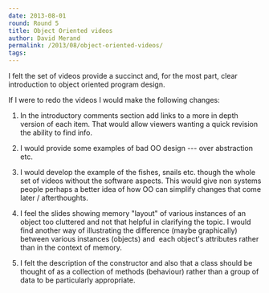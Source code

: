 ```yaml
---
date: 2013-08-01
round: Round 5
title: Object Oriented videos
author: David Merand
permalink: /2013/08/object-oriented-videos/
tags:
---
```

I felt the set of videos provide a succinct and, for the most part, clear introduction to object oriented program design.

If I were to redo the videos I would make the following changes:

1) In the introductory comments section add links to a more in depth version of each item. That would allow viewers wanting a quick revision the ability to find info.

2) I would provide some examples of bad OO design --- over abstraction etc.

3) I would develop the example of the fishes, snails etc. though the whole set of videos without the software aspects. This would give non systems people perhaps a better idea of how OO can simplify changes that come later / afterthoughts.

4) I feel the slides showing memory "layout" of various instances of an object too cluttered and not that helpful in clarifying the topic. I would find another way of illustrating the difference (maybe graphically) between various instances (objects) and  each object's attributes rather than in the context of memory.

5) I felt the description of the constructor and also that a class should be thought of as a collection of methods (behaviour) rather than a group of data to be particularly appropriate.
